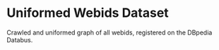 # Uniformed Webids Dataset
Crawled and uniformed graph of all webids, registered on the DBpedia Databus.
